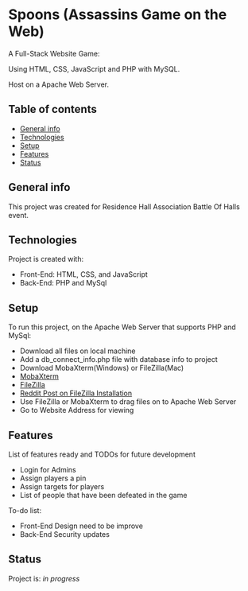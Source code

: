 # Spoons (Assassins Game on the Web)

A Full-Stack Website Game:

Using HTML, CSS, JavaScript and PHP with MySQL.

Host on a Apache Web Server.

## Table of contents
* [General info](#general-info)
* [Technologies](#technologies)
* [Setup](#setup)
* [Features](#features)
* [Status](#status)

## General info
This project was created for Residence Hall Association Battle Of Halls event.
	
## Technologies
Project is created with:
* Front-End: HTML, CSS, and JavaScript
* Back-End: PHP and MySql
	
## Setup
To run this project, on the Apache Web Server that supports PHP and MySql:
* Download all files on local machine
* Add a db_connect_info.php file with database info to project
* Download MobaXterm(Windows) or FileZilla(Mac)
* [MobaXterm](https://mobaxterm.mobatek.net/)
* [FileZilla](https://filezilla-project.org/)
* [Reddit Post on FileZilla Installation](https://www.reddit.com/r/NJTech/comments/705wrl/how_to_use_filezilla_to_connect_to_your_afs/)
* Use FileZilla or MobaXterm to drag files on to Apache Web Server
* Go to Website Address for viewing

## Features
List of features ready and TODOs for future development
* Login for Admins
* Assign players a pin
* Assign targets for players
* List of people that have been defeated in the game

To-do list:
* Front-End Design need to be improve
* Back-End Security updates
## Status
Project is: _in progress_ 
